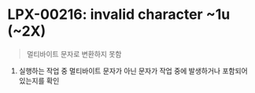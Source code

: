 LPX-00216: invalid character ~1u (~2X)
===
>멀티바이트 문자로 변환하지 못함

1. 실행하는 작업 중 멀티바이트 문자가 아닌 문자가 작업 중에 발생하거나 포함되어 있는지를 확인
